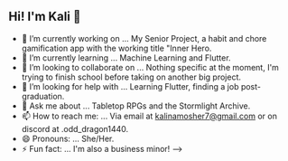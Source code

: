 ## Hi! I'm Kali 👋
- 🔭 I’m currently working on ... My Senior Project, a habit and chore gamification app with the working title "Inner Hero.
- 🌱 I’m currently learning ... Machine Learning and Flutter.
- 👯 I’m looking to collaborate on ... Nothing specific at the moment, I'm trying to finish school before taking on another big project.
- 🤔 I’m looking for help with ... Learning Flutter, finding a job post-graduation.
- 💬 Ask me about ... Tabletop RPGs and the Stormlight Archive.
- 📫 How to reach me: ... Via email at kalinamosher7@gmail.com or on discord at .odd_dragon1440.
- 😄 Pronouns: ... She/Her.
- ⚡ Fun fact: ... I'm also a business minor!
-->
